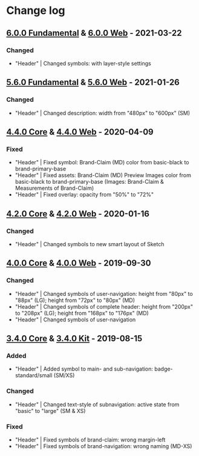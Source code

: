 # Change log

## [6.0.0 Fundamental](https://github.com/cake-hub/lidl-sketch/tree/v6.0.0) & [6.0.0 Web](https://github.com/cake-hub/lidl-web-sketch/tree/v6.0.0) - 2021-03-22

### Changed

* "Header" | Changed symbols: with layer-style settings


## [5.6.0 Fundamental](https://github.com/cake-hub/lidl-sketch/tree/v5.6.0) & [5.6.0 Web](https://github.com/cake-hub/lidl-web-sketch/tree/v5.6.0) - 2021-01-26

### Changed

* "Header" | Changed description: width from "480px" to "600px" (SM)


## [4.4.0 Core](https://www.secrz.de/bitbucket/projects/UXCAKE/repos/lidl-cake-ui-core/browse?at=refs%2Ftags%2Fv4.4.0) & [4.4.0 Web](https://www.secrz.de/bitbucket/projects/UXCAKE/repos/lidl-cake-ui-web/browse?at=refs%2Ftags%2Fv4.4.0) - 2020-04-09


### Fixed

* "Header" | Fixed symbol: Brand-Claim (MD) color from basic-black to brand-primary-base
* "Header" | Fixed assets: Brand-Claim (MD) Preview Images color from basic-black to brand-primary-base (Images: Brand-Claim & Measurements of Brand-Claim)
* "Header" | Fixed overlay: opacity from "50%" to "72%"


## [4.2.0 Core](https://www.secrz.de/bitbucket/projects/UXCAKE/repos/lidl-cake-ui-core/browse?at=refs%2Ftags%2Fv4.2.0) & [4.2.0 Web](https://www.secrz.de/bitbucket/projects/UXCAKE/repos/lidl-cake-ui-web/browse?at=refs%2Ftags%2Fv4.2.0) - 2020-01-16

### Changed

* "Header" | Changed symbols to new smart layout of Sketch


## [4.0.0 Core](https://www.secrz.de/bitbucket/projects/UXCAKE/repos/lidl-cake-ui-core/browse?at=refs%2Ftags%2Fv4.0.0) & [4.0.0 Web](https://www.secrz.de/bitbucket/projects/UXCAKE/repos/lidl-cake-ui-web/browse?at=refs%2Ftags%2Fv4.0.0) - 2019-09-30

### Changed

* "Header" | Changed symbols of user-navigation: height from "80px" to "88px" (LG); height from "72px" to "80px" (MD)
* "Header" | Changed symbols of complete header: height from "200px" to "208px" (LG); height from "168px" to "176px" (MD)
* "Header" | Changed symbols of user-navigation


## [3.4.0 Core](https://www.secrz.de/bitbucket/projects/UXCAKE/repos/lidl-cake-ui-core/browse?at=refs%2Ftags%2Fv3.4.0) & [3.4.0 Kit](https://www.secrz.de/bitbucket/projects/UXCAKE/repos/lidl-cake-ui-web/browse?at=refs%2Ftags%2Fv3.4.0) - 2019-08-15

### Added

* "Header" | Added symbol to main- and sub-navigation: badge-standard/small (SM/XS)

### Changed

* "Header" | Changed text-style of subnavigation: active state from "basic" to "large" (SM & XS)

### Fixed

* "Header" | Fixed symbols of brand-claim: wrong margin-left
* "Header" | Fixed symbols of brand-navigation: wrong naming (MD-XS)
